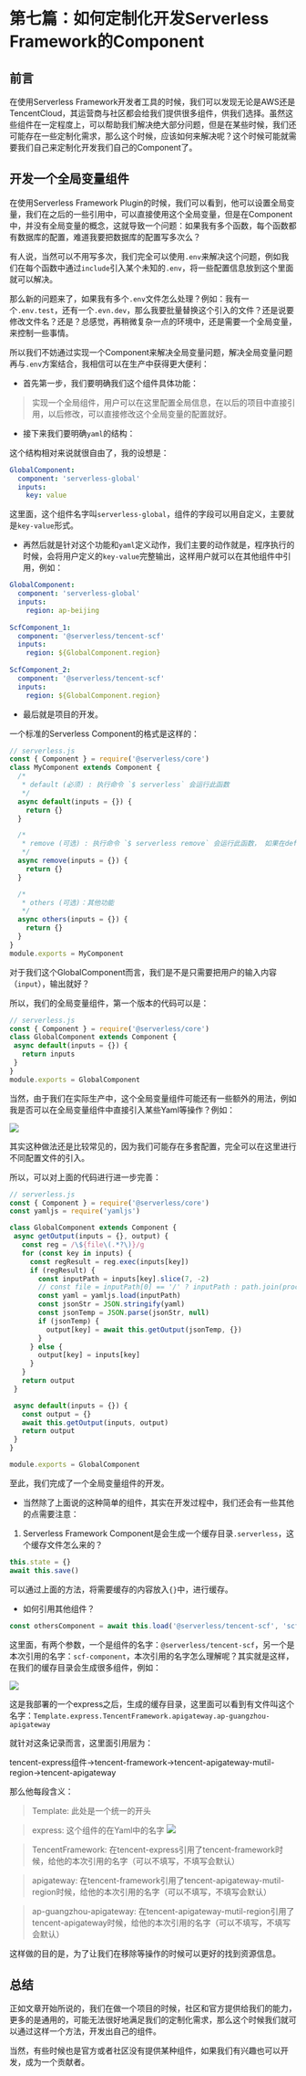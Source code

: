# 第七篇：如何定制化开发Serverless Framework的Component

## 前言

在使用Serverless Framework开发者工具的时候，我们可以发现无论是AWS还是TencentCloud，其运营商与社区都会给我们提供很多组件，供我们选择。虽然这些组件在一定程度上，可以帮助我们解决绝大部分问题，但是在某些时候，我们还可能存在一些定制化需求，那么这个时候，应该如何来解决呢？这个时候可能就需要我们自己来定制化开发我们自己的Component了。

## 开发一个全局变量组件

在使用Serverless Framework Plugin的时候，我们可以看到，他可以设置全局变量，我们在之后的一些引用中，可以直接使用这个全局变量，但是在Component中，并没有全局变量的概念，这就导致一个问题：如果我有多个函数，每个函数都有数据库的配置，难道我要把数据库的配置写多次么？

有人说，当然可以不用写多次，我们完全可以使用`.env`来解决这个问题，例如我们在每个函数中通过`include`引入某个未知的`.env`，将一些配置信息放到这个里面就可以解决。

那么新的问题来了，如果我有多个`.env`文件怎么处理？例如：我有一个`.env.test`，还有一个`.evn.dev`，那么我要批量替换这个引入的文件？还是说要修改文件名？还是？总感觉，再稍微复杂一点的环境中，还是需要一个全局变量，来控制一些事情。

所以我们不妨通过实现一个Component来解决全局变量问题，解决全局变量问题再与`.env`方案结合，我相信可以在生产中获得更大便利：

* 首先第一步，我们要明确我们这个组件具体功能：

> 实现一个全局组件，用户可以在这里配置全局信息，在以后的项目中直接引用，以后修改，可以直接修改这个全局变量的配置就好。

* 接下来我们要明确`yaml`的结构：

这个结构相对来说就很自由了，我的设想是：

```yaml
GlobalComponent:
  component: 'serverless-global'
  inputs:
    key: value
```

这里面，这个组件名字叫`serverless-global`，组件的字段可以用自定义，主要就是`key-value`形式。

* 再然后就是针对这个功能和`yaml`定义动作，我们主要的动作就是，程序执行的时候，会将用户定义的`key-value`完整输出，这样用户就可以在其他组件中引用，例如：

```yaml
GlobalComponent:
  component: 'serverless-global'
  inputs:
    region: ap-beijing
    
ScfComponent_1:
  component: '@serverless/tencent-scf'
  inputs:
    region: ${GlobalComponent.region}
    
ScfComponent_2:
  component: '@serverless/tencent-scf'
  inputs:
    region: ${GlobalComponent.region}
```

* 最后就是项目的开发。

一个标准的Serverless Component的格式是这样的：

```javascript
// serverless.js
const { Component } = require('@serverless/core')
class MyComponent extends Component {
  /*
   * default (必须) : 执行命令 `$ serverless` 会运行此函数
   */
  async default(inputs = {}) {
    return {}
  }

  /*
   * remove (可选) : 执行命令 `$ serverless remove` 会运行此函数， 如果在default中保存了状态，那么此处也必须要存在，否则会报错
   */
  async remove(inputs = {}) {
    return {}
  }

  /*
   * others (可选)：其他功能
   */
  async others(inputs = {}) {
    return {}
  }
}
module.exports = MyComponent
```

对于我们这个GlobalComponent而言，我们是不是只需要把用户的输入内容（`input`），输出就好？

所以，我们的全局变量组件，第一个版本的代码可以是：

 ```javascript
// serverless.js
const { Component } = require('@serverless/core')
class GlobalComponent extends Component {
  async default(inputs = {}) {
    return inputs
  }
}
module.exports = GlobalComponent
```

当然，由于我们在实际生产中，这个全局变量组件可能还有一些额外的用法，例如我是否可以在全局变量组件中直接引入某些Yaml等操作？例如：

![](../material/5-8-1.png)

其实这种做法还是比较常见的，因为我们可能存在多套配置，完全可以在这里进行不同配置文件的引入。

所以，可以对上面的代码进行进一步完善：

 ```javascript
// serverless.js
const { Component } = require('@serverless/core')
const yamljs = require('yamljs')

class GlobalComponent extends Component {
  async getOutput(inputs = {}, output) {
    const reg = /\${file\(.*?\)}/g
    for (const key in inputs) {
      const regResult = reg.exec(inputs[key])
      if (regResult) {
        const inputPath = inputs[key].slice(7, -2)
        // const file = inputPath[0] == '/' ? inputPath : path.join(process.cwd(), inputPath)
        const yaml = yamljs.load(inputPath)
        const jsonStr = JSON.stringify(yaml)
        const jsonTemp = JSON.parse(jsonStr, null)
        if (jsonTemp) {
          output[key] = await this.getOutput(jsonTemp, {})
        }
      } else {
        output[key] = inputs[key]
      }
    }
    return output
  }

  async default(inputs = {}) {
    const output = {}
    await this.getOutput(inputs, output)
    return output
  }
}

module.exports = GlobalComponent

```
至此，我们完成了一个全局变量组件的开发。

* 当然除了上面说的这种简单的组件，其实在开发过程中，我们还会有一些其他的点需要注意：

1. Serverless Framework Component是会生成一个缓存目录`.serverless`，这个缓存文件怎么来的？

```javascript
this.state = {}
await this.save()
```

可以通过上面的方法，将需要缓存的内容放入`{}`中，进行缓存。

* 如何引用其他组件？

```javascript
const othersComponent = await this.load('@serverless/tencent-scf', 'scf-component');
```

这里面，有两个参数，一个是组件的名字：`@serverless/tencent-scf`，另一个是本次引用的名字：`scf-component`，本次引用的名字怎么理解呢？其实就是这样，在我们的缓存目录会生成很多组件，例如：

![](../material/5-8-2.png)

这是我部署的一个express之后，生成的缓存目录，这里面可以看到有文件叫这个名字：`Template.express.TencentFramework.apigateway.ap-guangzhou-apigateway`

就针对这条记录而言，这里面引用层为：

tencent-express组件->tencent-framework->tencent-apigateway-mutil-region->tencent-apigateway

那么他每段含义：

> Template: 此处是一个统一的开头

> express: 这个组件的在Yaml中的名字
![](../material/5-8-3.png)

> TencentFramework: 在tencent-express引用了tencent-framework时候，给他的本次引用的名字（可以不填写，不填写会默认）

> apigateway: 在tencent-framework引用了tencent-apigateway-mutil-region时候，给他的本次引用的名字（可以不填写，不填写会默认）

> ap-guangzhou-apigateway: 在tencent-apigateway-mutil-region引用了tencent-apigateway时候，给他的本次引用的名字（可以不填写，不填写会默认） 

这样做的目的是，为了让我们在移除等操作的时候可以更好的找到资源信息。

## 总结

正如文章开始所说的，我们在做一个项目的时候，社区和官方提供给我们的能力，更多的是通用的，可能无法很好地满足我们的定制化需求，那么这个时候我们就可以通过这样一个方法，开发出自己的组件。

当然，有些时候也是官方或者社区没有提供某种组件，如果我们有兴趣也可以开发，成为一个贡献者。